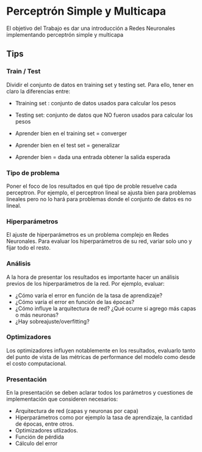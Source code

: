 # Perceptrón Simple y Multicapa 

El objetivo del Trabajo es dar una introducción a Redes Neuronales implementando perceptrón simple y multicapa

## Tips 

### Train / Test

Dividir el conjunto de datos en training set y testing set. Para ello, tener en claro la diferencias entre: 


- Ttraining set : conjunto de datos usados para calcular los pesos
- Testing set: conjunto de datos que NO fueron usados para calcular los pesos

- Aprender bien en el training set = converger
- Aprender bien en el test set = generalizar
- Aprender bien = dada una entrada obtener la salida esperada

### Tipo de problema 

Poner el foco de los resultados en qué tipo de proble resuelve cada perceptron. Por ejemplo, el perceptron lineal se ajusta bien para problemas lineales pero no lo hará para problemas donde el conjunto de datos es no lineal.

### Hiperparámetros 

El ajuste de hiperparámetros es un problema complejo en Redes Neuronales. Para evaluar los hiperparámetros de su red, variar solo uno y fijar todo el resto. 

### Análisis 

A la hora de presentar los resultados es importante hacer un análisis previos de los hiperparámetros de la red. Por ejemplo, evaluar:
- ¿Cómo varía el error en función de la tasa de aprendizaje?
- ¿Cómo varía el error en función de las épocas?
- ¿Cómo influye la arquitectura de red? ¿Qué ocurre si agrego más capas o más neuronas?
- ¿Hay sobreajuste/overfitting?

### Optimizadores
Los optimizadores influyen notablemente en los resultados, evaluarlo tanto del punto de vista de las métricas de performance del modelo como desde el costo computacional.

### Presentación 

En la presentación se deben aclarar todos los parámetros y cuestiones de implementación que consideren necesarios: 
- Arquitectura de red (capas y neuronas por capa)
- Hiperparámetros como por ejemplo la tasa de aprendizaje, la cantidad de épocas, entre otros.
- Optimizadores utlizados. 
- Función de pérdida
- Cálculo del error 



